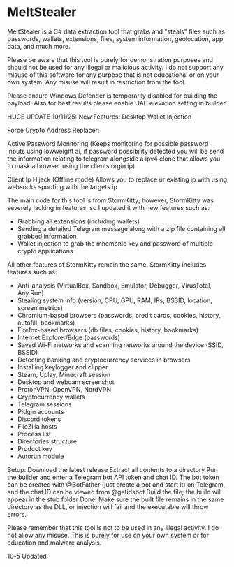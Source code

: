 # MeltStealer

MeltStealer is a C# data extraction tool that grabs and "steals" files such as passwords, wallets, extensions, files, system information, geolocation, app data, and much more.

Please be aware that this tool is purely for demonstration purposes and should not be used for any illegal or malicious activity. I do not support any misuse of this software for any purpose that is not educational or on your own system. Any misuse will result in restriction from the tool.

Please ensure Windows Defender is temporarily disabled for building the payload. Also for best results please enable UAC elevation setting in builder.

HUGE UPDATE 10/11/25: New Features:
Desktop Wallet Injection

Force Crypto Address Replacer:

Active Password Monitoring (Keeps monitoring for possible password inputs using lowweight ai, if password possibility detected you will be send the information relating to telegram alongside a ipv4 clone that allows you to mask a browser using the clients orgin ip)

Client Ip Hijack
(Offline mode) Allows you to replace ur existing ip with using websocks spoofing with the targets ip

The main code for this tool is from StormKitty; however, StormKitty was severely lacking in features, so I updated it with new features such as:
- Grabbing all extensions (including wallets)
- Sending a detailed Telegram message along with a zip file containing all grabbed information
- Wallet injection to grab the mnemonic key and password of multiple crypto applications

All other features of StormKitty remain the same. StormKitty includes features such as:
- Anti-analysis (VirtualBox, Sandbox, Emulator, Debugger, VirusTotal, Any.Run)
- Stealing system info (version, CPU, GPU, RAM, IPs, BSSID, location, screen metrics)
- Chromium-based browsers (passwords, credit cards, cookies, history, autofill, bookmarks)
- Firefox-based browsers (db files, cookies, history, bookmarks)
- Internet Explorer/Edge (passwords)
- Saved Wi-Fi networks and scanning networks around the device (SSID, BSSID)
- Detecting banking and cryptocurrency services in browsers
- Installing keylogger and clipper
- Steam, Uplay, Minecraft session
- Desktop and webcam screenshot
- ProtonVPN, OpenVPN, NordVPN
- Cryptocurrency wallets
- Telegram sessions
- Pidgin accounts
- Discord tokens
- FileZilla hosts
- Process list
- Directories structure
- Product key
- Autorun module

Setup:
Download the latest release
Extract all contents to a directory
Run the builder and enter a Telegram bot API token and chat ID. The bot token can be created with @BotFather (just create a bot and start it) on Telegram, and the chat ID can be viewed from @getidsbot
Build the file; the build will appear in the stub folder
Done! Make sure the built file remains in the same directory as the DLL, or injection will fail and the executable will throw errors.

Please remember that this tool is not to be used in any illegal activity. I do not allow any misuse. This is purely for use on your own system or for education and malware analysis.

10-5
Updated




